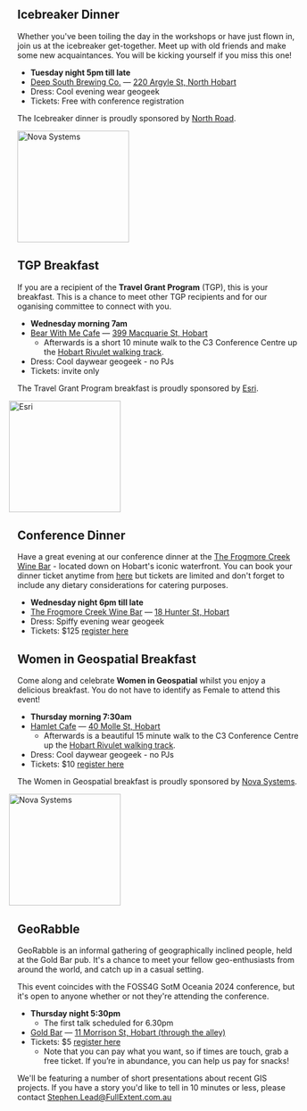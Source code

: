 ## Icebreaker Dinner

Whether you've been toiling the day in the workshops or have just flown in, join us at the icebreaker get-together.
Meet up with old friends and make some new acquaintances. You will be kicking yourself if you miss this one!

- **Tuesday night 5pm till late**
- [Deep South Brewing Co.](https://www.deepsouthbrewing.co/) — [220 Argyle St, North Hobart](https://maps.app.goo.gl/NRZsP7jjzYcashz99)
- Dress: Cool evening wear geogeek
- Tickets: Free with conference registration

The Icebreaker dinner is proudly sponsored by [North Road](https://north-road.com/).

<img src="/imgs/sponsors/northroad.png" width="200px" alt="Nova Systems" style="width:200px; margin:0" />

## TGP Breakfast

If you are a recipient of the **Travel Grant Program** (TGP), this is your breakfast. This is a chance to meet other TGP recipients and for our oganising committee to connect with you.

- **Wednesday morning 7am**
- [Bear With Me Cafe](https://www.facebook.com/bearwithmecoffeeandfood/) — [399 Macquarie St, Hobart](https://maps.app.goo.gl/imqmKmN97BQx191M8)
  - Afterwards is a short 10 minute walk to the C3 Conference Centre up the [Hobart Rivulet walking track](https://maps.app.goo.gl/iZmYwR38tbbWi9NG6).
- Dress: Cool daywear geogeek - no PJs
- Tickets: invite only

The Travel Grant Program breakfast is proudly sponsored by [Esri](https://www.esri.com/en-us/home/).

<img src="/imgs/sponsors/esri.png" width="200px" alt="Esri" style="width:200px; margin-left:-15px; margin-right:0;" />

## Conference Dinner

Have a great evening at our conference dinner at the [The Frogmore Creek Wine Bar](https://www.frogmorecreek.com.au/) - located down on Hobart's iconic waterfront. You can book your dinner ticket anytime from [here](https://ti.to/osgeo-oceania/foss4g-sotm-oceania-2024) but tickets are limited and don't forget to include any dietary considerations for catering purposes.

- **Wednesday night 6pm till late**
- [The Frogmore Creek Wine Bar](https://www.frogmorecreek.com.au/) — [18 Hunter St, Hobart](https://maps.app.goo.gl/iRz3GgsAo2AVFE768)
- Dress: Spiffy evening wear geogeek
- Tickets: $125 [register here](https://ti.to/osgeo-oceania/foss4g-sotm-oceania-2024)

## Women in Geospatial Breakfast

Come along and celebrate **Women in Geospatial** whilst you enjoy a delicious breakfast. You do not have to identify as Female to attend this event!

- **Thursday morning 7:30am**
- [Hamlet Cafe](https://www.hamlet.org.au/) — [40 Molle St, Hobart](https://maps.app.goo.gl/PuVBpmNjjACjQkb77)
  - Afterwards is a beautiful 15 minute walk to the C3 Conference Centre up the [Hobart Rivulet walking track](https://maps.app.goo.gl/iZmYwR38tbbWi9NG6).
- Dress: Cool daywear geogeek - no PJs
- Tickets: $10 [register here](https://ti.to/osgeo-oceania/foss4g-sotm-oceania-2024)

The Women in Geospatial breakfast is proudly sponsored by [Nova Systems](https://www.novasystems.com/au).

<img src="/imgs/sponsors/nova.png" width="200px" alt="Nova Systems" style="width:200px; margin-left:-15px; margin-right:0;" />

## GeoRabble

GeoRabble is an informal gathering of geographically inclined people, held at the Gold Bar pub. It's a chance to meet your fellow geo-enthusiasts from around the world, and catch up in a casual setting.

This event coincides with the FOSS4G SotM Oceania 2024 conference, but it's open to anyone whether or not they're attending the conference.

- **Thursday night 5:30pm**
  - The first talk scheduled for 6.30pm
- [Gold Bar](https://goldbarhobart.com.au/) — [11 Morrison St, Hobart (through the alley)](http://maps.google.com/maps?q=-42.8839914%2C147.3314133+%28Gold+Bar%2C+Suite+3%2C+Ground+Floor%2F11+Morrison+St%2C+Hobart+TAS+7000%2C+Australia%29)
- Tickets: $5 [register here](https://ti.to/osgeo-oceania/foss4g-sotm-oceania-2024/with/georabble)
  - Note that you can pay what you want, so if times are touch, grab a free ticket. If you’re in abundance, you can help us pay for snacks!

We'll be featuring a number of short presentations about recent GIS projects. If you have a story you'd like to tell in 10 minutes or less, please contact [Stephen.Lead@FullExtent.com.au](mailto:Stephen.Lead@FullExtent.com.au)
